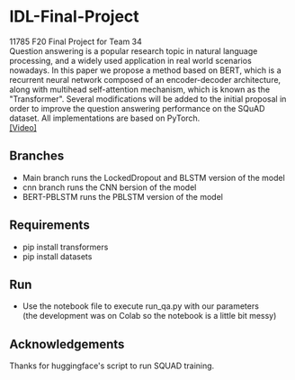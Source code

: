 # IDL-Final-Project
11785 F20 Final Project for Team 34  
Question answering is a popular research topic in natural language processing, and a widely used application in real world scenarios nowadays.
In this paper we propose a method based on BERT, which is a recurrent neural network composed of an encoder-decoder architecture, along with multihead self-attention mechanism, which is known as the "Transformer".
Several modifications will be added to the initial proposal in order to improve the question answering performance on the SQuAD dataset. All implementations are based on PyTorch.  
[[Video]](https://youtu.be/mBTJcJhdrjs)
## Branches
 - Main branch runs the LockedDropout and BLSTM version of the model
 - cnn branch runs the CNN bersion of the model
 - BERT-PBLSTM runs the PBLSTM version of the model

## Requirements
 - pip install transformers
 - pip install datasets

 ## Run
 - Use the notebook file to execute run_qa.py with our parameters  
 (the development was on Colab so the notebook is a little bit messy)

## Acknowledgements
 Thanks for huggingface's script to run SQUAD training.